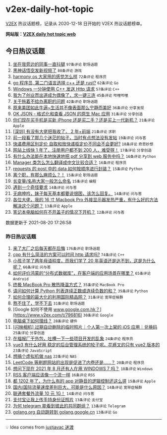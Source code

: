 # v2ex-daily-hot-topic

[V2EX](https://www.v2ex.com/) 热议话题榜，记录从 2020-12-18 日开始的 V2EX 热议话题榜单。

**网站版：[V2EX daily hot topic web](https://boojack.github.io/v2ex-daily-hot-topic-web/)**

## 今日热议话题

<!-- TODAY BEGIN -->

1. [坐在我旁边的同事一直抖腿](https://www.v2ex.com/t/796934) `97条评论` `职场话题`
1. [黑神话悟空发新视频了](https://www.v2ex.com/t/796970) `80条评论` `游戏`
1. [harmony os 大家用的感觉怎么样](https://www.v2ex.com/t/796954) `72条评论` `程序员`
1. [go 程序员, 第二门语言选择 c++ 还是 rust?](https://www.v2ex.com/t/796969) `62条评论` `Go`
1. [Windows 一分钟使用 C++ 发送 Http 请求](https://www.v2ex.com/t/796981) `57条评论` `C++`
1. [我为了创业而出道成为偶像了，求一键三连](https://www.v2ex.com/t/796910) `45条评论` `哔哩哔哩`
1. [关于拖着不给办离职的问题](https://www.v2ex.com/t/796927) `42条评论` `职场话题`
1. [原来美团如此牛逼~生活并不像表面那么宁静而美好](https://www.v2ex.com/t/797025) `36条评论` `分享发现`
1. [OK JSON - 格式化和查看 JSON 的原生 Mac 应用](https://www.v2ex.com/t/796925) `31条评论` `分享创造`
1. [你们现在买手机是买新 iPhone 还是买二手？还是买上一代新机？](https://www.v2ex.com/t/797055) `21条评论` `Apple`
1. [[深圳] 有没有大佬把我收了， 2 年+前端](https://www.v2ex.com/t/796923) `21条评论` `求职`
1. [前一段看了那几个迷茫的帖子，当时有点想法没有发帖](https://www.v2ex.com/t/796938) `19条评论` `问与答`
1. [快递费用区别定价 自取和放快递柜定价不同会不会更好?](https://www.v2ex.com/t/797080) `18条评论` `奇思妙想`
1. [网站上线快 1 年了，注册用户都不到 200 人，难受呀！](https://www.v2ex.com/t/797038) `17条评论` `分享创造`
1. [有什么办法能在本地快速地把 pdf 分享到 web 服务中吗？](https://www.v2ex.com/t/797042) `16条评论` `Python`
1. [Manager 类怎么怎么翻译成中文比较合适？](https://www.v2ex.com/t/796918) `16条评论` `程序员`
1. [requests 的 post 中的 data 如何按顺序进行封装？](https://www.v2ex.com/t/797095) `15条评论` `Python`
1. [离个职，有那么麻烦么？！](https://www.v2ex.com/t/797064) `15条评论` `职场话题`
1. [长变量/名称大家一般怎么命名](https://www.v2ex.com/t/796985) `15条评论` `编程`
1. [遇到一个奇怪要求](https://www.v2ex.com/t/796971) `14条评论` `问与答`
1. [无病呻吟，妹子每天基本都要说很困，该怎么回复。](https://www.v2ex.com/t/796955) `14条评论` `问与答`
1. [各位大佬，我的 16 寸 Macbook Pro 外接显示器发热严重，有什么好的方法解决这个问题？](https://www.v2ex.com/t/797081) `13条评论` `Apple`
1. [笔记本电脑如何在不开盖子的情况下开机？](https://www.v2ex.com/t/797056) `12条评论` `问与答`

数据更新于 2021-08-20 17:26:58

<!-- TODAY END -->

### 昨日热议话题

<!-- YESTERDAY BEGIN -->

1. [来了大厂之后每天都在后悔](https://www.v2ex.com/t/796673) `176条评论` `职场话题`
1. [cpp 有什么简洁的方案可以时间 http 请求吗?](https://www.v2ex.com/t/796751) `74条评论` `C++`
1. [小孩子学了两年母语程度，而我们学了 20 年英语还是达不到，这是为什么呢？](https://www.v2ex.com/t/796682) `66条评论` `问与答`
1. [如何评价鸿蒙的“分布式数据库”，在客户端的应用场景在哪里？](https://www.v2ex.com/t/796757) `65条评论` `Android`
1. [终极 MacBook Pro 散热降温方式？](https://www.v2ex.com/t/796702) `35条评论` `MacBook Pro`
1. [请问如何计算 Python 列表连续正数或连续负数的和？](https://www.v2ex.com/t/796730) `35条评论` `Python`
1. [如何合理的最大化的利用国际精品网？](https://www.v2ex.com/t/796699) `31条评论` `宽带症候群`
1. [熬不住了，学不下去](https://www.v2ex.com/t/796707) `31条评论` `职场话题`
1. [Google 如何不使用 www.google.com.hk？](https://www.v2ex.com/t/796816) `30条评论` `Google`
1. [电脑桌下如何理线？](https://www.v2ex.com/t/796671) `28条评论` `硬件`
1. [[闪映相机] 过期自动删除的临时照片｜个人第一次上架的 iOS 应用｜兑换码](https://www.v2ex.com/t/796692) `25条评论` `分享创造`
1. [在福报厂干外包，吐槽一下一些项目开发的乱象](https://www.v2ex.com/t/796868) `24条评论` `程序员`
1. [vue3 有什么好用 稳定的后台管理系统的轮子呢。花裤叉的只有 vue2 版本的](https://www.v2ex.com/t/796770) `23条评论` `JavaScript`
1. [想搞个虚拟机做 nas](https://www.v2ex.com/t/796715) `22条评论` `NAS`
1. [LeetCode 等刷题网站的出现是促进了内卷还是……？](https://www.v2ex.com/t/796865) `20条评论` `程序员`
1. [想问下现在 2021 年 8 月还有人在用 WINDOWS 7 吗？](https://www.v2ex.com/t/796874) `18条评论` `Windows`
1. [RSS 客户端应该像一个流一样](https://www.v2ex.com/t/796897) `16条评论` `RSS`
1. [都 1202 年了，为什么有的 app 对静音的逻辑控制还这么搓](https://www.v2ex.com/t/796662) `15条评论` `Apple`
1. [国内/国际流量速度差别巨大，可能是什么原因？](https://www.v2ex.com/t/796881) `14条评论` `宽带症候群`
1. [联通套餐外流量 10 元 1G！](https://www.v2ex.com/t/796742) `14条评论` `问与答`
1. [支付宝让我上传手持身份证照片](https://www.v2ex.com/t/796850) `13条评论` `支付宝`
1. [为何 telegram 能看到彼此的共同群组？](https://www.v2ex.com/t/796768) `13条评论` `Telegram`
1. [golang.org 自动跳转到 golang.google.cn](https://www.v2ex.com/t/796683) `13条评论` `Go`

<!-- YESTERDAY END -->

---

💡 Idea comes from [justjavac 迷渡](https://github.com/justjavac/)
